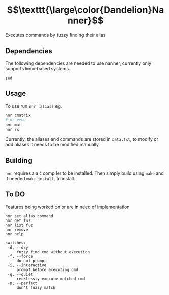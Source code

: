 
# $$\texttt{\large\color{Dandelion}Nanner}$$
Executes commands by fuzzy finding their alias

## Dependencies
The following dependencies are needed to use nanner, currently only supports linux-based systems.
```
sed
```

## Usage

To use run `nnr [alias]` eg.
```bash
nnr cmatrix
# or even
nnr mat
nnr rx
```
Currently, the aliases and commands are stored in `data.txt`, to modify or add aliases it needs to be modified manually.




## Building
`nnr` requires a a `C` compiler to be installed.
Then simply build using `make` and if needed `make install`, to install.

## To DO
Features being worked on or are in need of implementation

```
nnr set alias command
nnr get fuz
nnr list fuz
nnr remove
nnr help

switches:
 -d, --dry
     fuzzy find cmd without execution
 -f, --force
     do not prompt
 -i, --interactive
     prompt before executing cmd
 -q, --quiet
     recklessly execute matched cmd
 -p, --perfect
     don't fuzzy match
```
